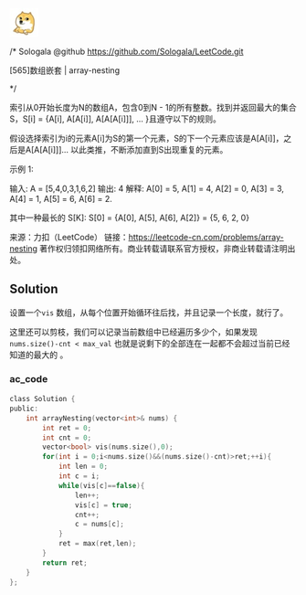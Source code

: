 ![](https://github.com/Sologala/SomeThings/blob/master/face.jpg?raw=true)

/*
    Sologala   @github    https://github.com/Sologala/LeetCode.git

   [565]数组嵌套
     |     array-nesting

*/

索引从0开始长度为N的数组A，包含0到N - 1的所有整数。找到并返回最大的集合S，S[i] = {A[i], A[A[i]], A[A[A[i]]], ... }且遵守以下的规则。

假设选择索引为i的元素A[i]为S的第一个元素，S的下一个元素应该是A[A[i]]，之后是A[A[A[i]]]... 以此类推，不断添加直到S出现重复的元素。

示例 1:

输入: A = [5,4,0,3,1,6,2]
输出: 4
解释: 
A[0] = 5, A[1] = 4, A[2] = 0, A[3] = 3, A[4] = 1, A[5] = 6, A[6] = 2.

其中一种最长的 S[K]:
S[0] = {A[0], A[5], A[6], A[2]} = {5, 6, 2, 0}

来源：力扣（LeetCode）
链接：https://leetcode-cn.com/problems/array-nesting
著作权归领扣网络所有。商业转载请联系官方授权，非商业转载请注明出处。

## **Solution** 

 设置一个`vis` 数组，从每个位置开始循环往后找，并且记录一个长度，就行了。

这里还可以剪枝，我们可以记录当前数组中已经遍历多少个，如果发现 `nums.size()-cnt < max_val`  也就是说剩下的全部连在一起都不会超过当前已经知道的最大的 。

### **ac_code**
```c
class Solution {
public:
    int arrayNesting(vector<int>& nums) {
        int ret = 0;
        int cnt = 0;
        vector<bool> vis(nums.size(),0);
        for(int i = 0;i<nums.size()&&(nums.size()-cnt)>ret;++i){
            int len = 0;
            int c = i;
            while(vis[c]==false){
                len++;
                vis[c] = true;
                cnt++;
                c = nums[c];
            }
            ret = max(ret,len);
        }
        return ret;
    }
};
```